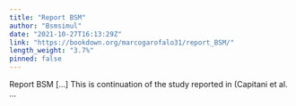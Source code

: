 ```yaml
---
title: "Report BSM"
author: "Bsmsimul"
date: "2021-10-27T16:13:29Z"
link: "https://bookdown.org/marcogarofalo31/report_BSM/"
length_weight: "3.7%"
pinned: false
---
```


Report BSM [...] This is continuation of the study reported in (Capitani et al. ...
